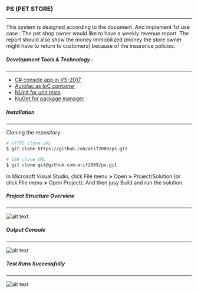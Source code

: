 ### PS (PET STORE)
---
This system is designed according to the document. And implement 1st use case : The pet shop owner would like to have a weekly revenue report. The report should also show the money immobilized (money the store owner might have to return to customers) because of the insurance policies.

##### Development Tools & Technology :
---
* [C# console app in VS-2017](https://docs.microsoft.com/en-us/visualstudio/get-started/csharp/tutorial-console?view=vs-2017)
* [Autofac as IoC container](https://autofac.org/)
* [NUnit for unit tests](https://nunit.org/)
* [NuGet for package manager](https://www.nuget.org/)

##### Installation
---
Cloning the repository:

```bash
# HTTPS clone URL
$ git clone https://github.com/arif2009/ps.git

# SSH clone URL
$ git clone git@github.com:arif2009/ps.git
```
In Microsoft Visual Studio, click File menu **>** Open **>** Project/Solution (or click File menu **>** Open Project). And then jusy Build and run the solution.

##### Project Structure Overview
---
![alt text](https://i.imgur.com/VgNZLAv.png "Project Structure")


##### Output Console
---
![alt text](https://i.imgur.com/s1b3G03.png "Output Console")

##### Test Runs Successfully 
---
![alt text](https://i.imgur.com/4nCm4j0.png "Test Status")
